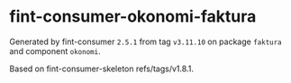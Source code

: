 # fint-consumer-okonomi-faktura

Generated by fint-consumer `2.5.1` from tag `v3.11.10` on package `faktura` and component `okonomi`.

Based on fint-consumer-skeleton refs/tags/v1.8.1.
